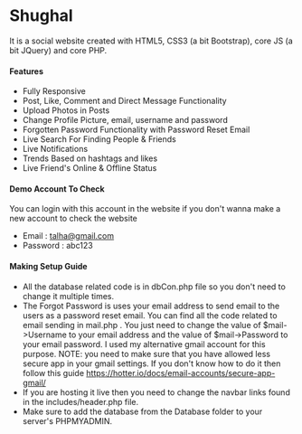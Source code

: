 # Shughal

It is a social website created with HTML5, CSS3 (a bit Bootstrap), core JS (a bit JQuery) and core PHP.

#### Features

- Fully Responsive
- Post, Like, Comment and Direct Message Functionality
- Upload Photos in Posts
- Change Profile Picture, email, username and password
- Forgotten Password Functionality with Password Reset Email
- Live Search For Finding People & Friends
- Live Notifications
- Trends Based on hashtags and likes
- Live Friend's Online & Offline Status

#### Demo Account To Check

You can login with this account in the website if you don't wanna make a new account to check the website

- Email : talha@gmail.com
- Password : abc123

#### Making Setup Guide

- All the database related code is in dbCon.php file so you don't need to change it multiple times.
- The Forgot Password is uses your email address to send email to the users as a password reset email. You can find all the code related to email sending in mail.php . You just need to change the value of $mail->Username to your email address and the value of $mail->Password to your email password. I used my alternative gmail account for this purpose. NOTE: you need to make sure that you have allowed less secure app in your gmail settings. If you don't know how to do it then follow this guide https://hotter.io/docs/email-accounts/secure-app-gmail/
- If you are hosting it live then you need to change the navbar links found in the includes/header.php file.
- Make sure to add the database from the Database folder to your server's PHPMYADMIN.
